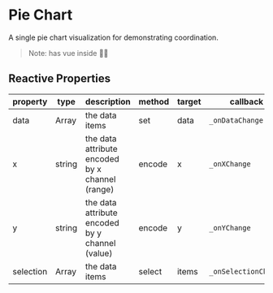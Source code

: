 # Pie Chart

A single pie chart visualization for demonstrating coordination.

>Note: has vue inside 🤦‍♀

## Reactive Properties

| property      | type   | description                                   | method    | target    | callback              | internal listener             |
| ---------     | -----  | --------------------------------------        | ----------|-----------|-------------------    |---------------------------    |
|data           |Array   |the data items                                 |set        |data       |`_onDataChange`        |`this.vm.$on('data',...)`      |
|x              |string  |the data attribute encoded by x channel (range)|encode     |x          |`_onXChange`           |-                              |
|y              |string  |the data attribute encoded by y channel (value)|encode     |y          |`_onYChange`           |-                              |
|selection      |Array   |the data items                                 |select     |items      |`_onSelectionChange`   |`this.vm.$on('selection',...)` |
